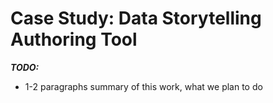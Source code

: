 
# Case Study: Data Storytelling Authoring Tool

**_TODO:_**

  - 1-2 paragraphs summary of this work, what we plan to do

